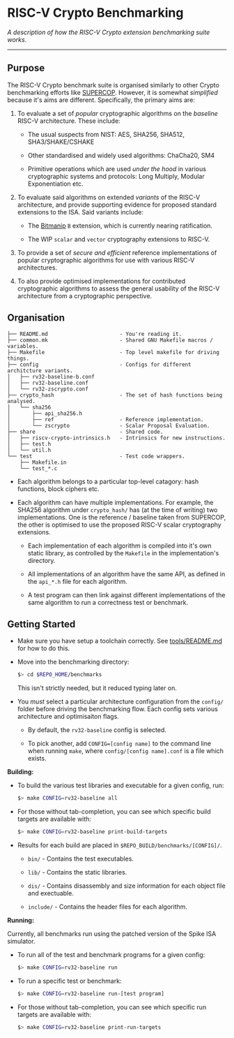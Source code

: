 
# RISC-V Crypto Benchmarking

*A description of how the RISC-V Crypto extension benchmarking suite works.*

---

## Purpose

The RISC-V Crypto benchmark suite is organised similarly to other
Crypto benchmarking efforts like
[SUPERCOP](https://bench.cr.yp.to/supercop.html).
However, it is somewhat *simplified* because it's aims are different.
Specifically, the primary aims are:

1. To evaluate a set of *popular* cryptographic algorithms on the *baseline*
   RISC-V architecture.
   These include:

   - The usual suspects from NIST:
     AES, SHA256, SHA512, SHA3/SHAKE/CSHAKE

   - Other standardised and widely used algorithms:
     ChaCha20, SM4

   - Primitive operations which are used *under the hood* in various
     cryptographic systems and protocols:
     Long Multiply, Modular Exponentiation etc.

2. To evaluate said algorithms on extended *variants* of the RISC-V
   architecture, and provide supporting evidence for proposed
   standard extensions to the ISA.
   Said variants include:

   - The
     [Bitmanip](https://github.com/riscv/riscv-bitmanip)
     `B` extension, which is currently nearing ratification.

   - The WIP `scalar` and `vector` cryptography extensions to RISC-V.

3. To provide a set of *secure and efficient* reference implementations
   of popular cryptographic algorithms for use with various
   RISC-V architectures.

4. To also provide optimised implementations for contributed cryptographic
   algorithms to assess the general usability of the RISC-V architecture
   from a cryptographic perspective.


## Organisation

```
├── README.md                       - You're reading it.
├── common.mk                       - Shared GNU Makefile macros / variables.
├── Makefile                        - Top level makefile for driving things.
├── config                          - Configs for different architcture variants.
│   ├── rv32-baseline-b.conf
│   ├── rv32-baseline.conf
│   └── rv32-zscrypto.conf
├── crypto_hash                     - The set of hash functions being analysed.
│   └── sha256
│       ├── api_sha256.h
│       ├── ref                     - Reference implementation.
│       └── zscrypto                - Scalar Proposal Evaluation.
├── share                           - Shared code.
│   ├── riscv-crypto-intrinsics.h   - Intrinsics for new instructions.
│   ├── test.h
│   └── util.h
└── test                            - Test code wrappers.
    ├── Makefile.in
    └── test_*.c
```

- Each algorithm belongs to a particular top-level catagory:
  hash functions, block ciphers etc.

- Each algorithm can have multiple implementations.
  For example, the SHA256 algorithm under `crypto_hash/`
  has (at the time of writing) two implementations.
  One is the reference / baseline taken from SUPERCOP, the
  other is optimised to use the proposed RISC-V scalar cryptography
  extensions.

  - Each implementation of each algorithm is compiled into it's own
    static library, as controlled by the `Makefile` in the implementation's
    directory.

  - All implementations of an algorithm have the same API, as defined
    in the `api_*.h` file for each algorithm.

  - A test program can then link against different implementations of the
    same algorithm to run a correctness test or benchmark.

## Getting Started

- Make sure you have setup a toolchain correctly.
  See [tools/README.md](../tools/README.md) for how to do this.

- Move into the benchmarking directory:
  ```sh
  $> cd $REPO_HOME/benchmarks
  ```
  This isn't strictly needed, but it reduced typing later on.

- You *must* select a particular architecture configuration from
  the `config/` folder before driving the benchmarking flow.
  Each config sets various architecture and optimisaiton flags.

  - By default, the `rv32-baseline` config is selected.

  - To pick another, add `CONFIG=[config name]` to the command line
    when running `make`, where `config/[config name].conf` is a file
    which exists.

**Building:**

- To build the various test libraries and executable for a given
  config, run:
  ```sh
  $> make CONFIG=rv32-baseline all
  ```

- For those without tab-completion, you can see which specific
  build targets are available with:
  ``` sh
  $> make CONFIG=rv32-baseline print-build-targets
  ```

- Results for each build are placed in
  `$REPO_BUILD/benchmarks/[CONFIG]/`.

  - `bin/` - Contains the test executables.

  - `lib/` - Contains the static libraries.

  - `dis/` - Contains disassembly and size information for each object file
             and exectuable.

  - `include/` - Contains the header files for each algorithm.

**Running:**

Currently, all benchmarks run using the patched version of the
Spike ISA simulator.

- To run all of the test and benchmark programs for a given config:
  ```sh
  $> make CONFIG=rv32-baseline run
  ```

- To run a specific test or benchmark:
  ```sh
  $> make CONFIG=rv32-baseline run-[test program]
  ```

- For those without tab-completion, you can see which specific
  run targets are available with:
  ``` sh
  $> make CONFIG=rv32-baseline print-run-targets
  ```


